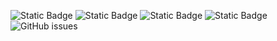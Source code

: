 ![Static Badge](https://img.shields.io/badge/blacklists-60-000000) ![Static Badge](https://img.shields.io/badge/blacklisted-2936780-cc0000) ![Static Badge](https://img.shields.io/badge/whitelisted-2242-00CC00) ![Static Badge](https://img.shields.io/badge/streaming_blacklist-28107-000000) ![GitHub issues](https://img.shields.io/github/issues/fabriziosalmi/blacklists)
